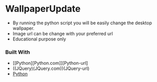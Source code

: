 # WallpaperUpdate
* By running the python script you will be easily change the desktop wallpaper.
* Image url can be change with your preferred url
* Educational purpose only

### Built With
* [[Python][Python.com]][Python-url]
* ((JQuery)(JQuery.com))(JQuery-url)
* [Python](https://Python.com "Python")
